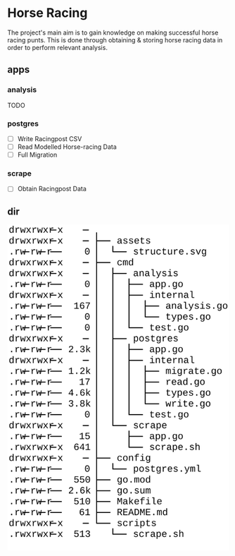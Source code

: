# Horse Racing

<p>The project's main aim is to gain knowledge on making successful horse racing punts. This is done through obtaining & storing horse racing data in order to perform relevant analysis.</p> 

## apps

### analysis

TODO

### postgres

- [ ] Write Racingpost CSV
- [ ] Read Modelled Horse-racing Data
- [ ] Full Migration

### scrape

- [ ] Obtain Racingpost Data

## dir

![dir](/assets/structure.svg)
